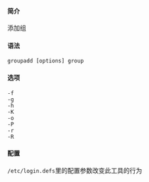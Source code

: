 #### 简介

添加组

#### 语法

`groupadd [options] group`

#### 选项

```
-f
-g
-h
-K
-o
-P
-r
-R
```

#### 配置

`/etc/login.defs`里的配置参数改变此工具的行为


